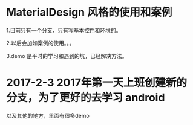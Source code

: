 # MaterialDesign  风格的使用和案例

1.目前只有一个分支，只有写基本控件和环境的。

2.以后会加如案例的使用。。。

3.demo 是平时的学习和遇到的坑，已经解决方法。

# 2017-2-3 2017年第一天上班创建新的分支，为了更好的去学习 android 
  以及其他的地方，里面有很多demo 
  
